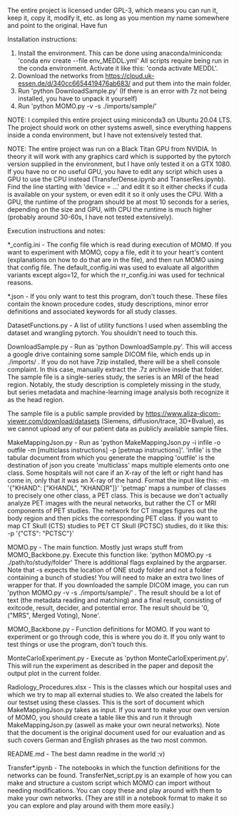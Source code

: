 The entire project is licensed under GPL-3, which means you can run it, keep it, copy it, modify it, etc. as long as you
mention my name somewhere and point to the original. Have fun

Installation instructions:

1) Install the environment. This can be done using anaconda/miniconda: 'conda env create --file env_MEDDL.yml'
 All scripts require being run in the conda environment. Activate it like this: 'conda activate MEDDL'.
2) Download the networks from https://cloud.uk-essen.de/d/340cc6654419476ab683/ and put them into the main folder.
3) Run 'python DownloadSample.py' (If there is an error with 7z not being installed, you have to unpack it yourself)
4) Run 'python MOMO.py -v -s ./imports/sample/'

NOTE: I compiled this entire project using miniconda3 on Ubuntu 20.04 LTS. The project should work on other
 systems aswell, since everything happens inside a conda environment, but I have not extensively tested that.
 
NOTE: The entire project was run on a Black Titan GPU from NVIDIA. In theory it will work with any graphics
 card which is supported by the pytorch version supplied in the environment, but I have only tested it on
 a GTX 1080. If you have no or no useful GPU, you have to edit any script which uses a GPU to use the CPU
 instead (TransferDense.ipynb and TranserRes.ipynb). Find the line starting with 'device = ...' and edit
 it so it either checks if cuda is available on your system, or even edit it so it only uses the CPU.
 With a GPU, the runtime of the program should be at most 10 seconds for a series, depending on the size
 and GPU, with CPU the runtime is much higher (probably around 30-60s, I have not tested extensively).

Execution instructions and notes:

*_config.ini - The config file which is read during execution of MOMO. If you want to experiment with
 MOMO, copy a file, edit it to your heart's content (explanations on how to do that are in the file), and
 then run MOMO using that config file. The default_config.ini was used to evaluate all algorithm variants
 except algo=12, for which the rr_config.ini was used for technical reasons. 

*.json - If you only want to test this program, don't touch these. These files contain the known procedure
 codes, study descriptions, minor error definitions and associated keywords for all study classes.

DatasetFunctions.py - A list of utility functions I used when assembling the dataset and wrangling pytorch.
 You shouldn't need to touch this.
 
DownloadSample.py - Run as 'python DownloadSample.py'. This will access a google drive containing some
 sample DICOM file, which ends up in ./imports/ .
 If you do not have 7zip installed, there will be a shell console complaint. In this case, manually
 extract the .7z archive inside that folder.
 The sample file is a single-series study, the series is an MRI of the head region. Notably, the study
 description is completely missing in the study, but series metadata and machine-learning image analysis
 both recognize it as the head region.
 
 The sample file is a public sample provided by https://www.aliza-dicom-viewer.com/download/datasets
 (Siemens, diffusion/trace, 3D+Bvalue), as we cannot upload any of our patient data as publicly available
 sample files.
 
MakeMappingJson.py - Run as 'python MakeMappingJson.py -i infile -o outfile -m [multiclass instructions] -p [petmap instructions]'.
 'infile' is the tabular document from which you generate the mapping
 'outfile' is the destination of json you create
 'multiclass' maps multiple elements onto one class. Some hospitals will not care if an X-ray of the left or
  right hand has come in, only that it was an X-ray of the hand. Format the input like this: -m '{"KHAND": ["KHANDL", "KHANDR"]}' 
 'petmap' maps a number of classes to precisely one other class, a PET class. This is because we don't actually
  analyze PET images with the neural networks, but rather the CT or MRI components of PET studies. The network
  for CT images figures out the body region and then picks the corresponding PET class. If you want to map
  CT Skull (CTS) studies to PET CT Skull (PCTSC) studies, do it like this: -p '{"CTS": "PCTSC"}'
  
MOMO.py - The main function. Mostly just wraps stuff from MOMO_Backbone.py. Execute this function like:
 'python MOMO.py -s ./path/to/study/folder'
 There is additional flags explained by the argparser. Note that -s expects the location of ONE study folder
 and not a folder containing a bunch of studies! You will need to make an extra two lines of wrapper for that.
 If you downloaded the sample DICOM image, you can run 'python MOMO.py -v -s ./imports/sample/' .
 The result should be a lot of text (the metadata reading and matching) and a final result, consisting of
 exitcode, result, decider, and potential error. The result should be '0, ("MRS", Merged Voting), None'.

MOMO_Backbone.py - Function definitions for MOMO. If you want to experiment or go through code, this is
 where you do it. If you only want to test things or use the program, don't touch this.
 
MonteCarloExperiment.py - Execute as 'python MonteCarloExperiment.py'. This will run the experiment as
 described in the paper and deposit the output plot in the current folder.
 
Radiology_Procedures.xlsx - This is the classes which our hospital uses and which we try to map all external
 studies to. We also created the labels for our testset using these classes. This is the sort of document which
 MakeMappingJson.py takes as input. If you want to make your own version of MOMO, you should create a table
 like this and run it through MakeMappingJson.py (aswell as make your own neural networks). Note that the
 document is the original document used for our evaluation and as such covers German and English phrases as
 the two most common.
 
README.md - The best damn readme in the world :v)

Transfer*.ipynb - The notebooks in which the function definitions for the networks can be found. TransferNet_script.py
 is an example of how you can make and structure a custom script which MOMO can import without needing modifications.
 You can copy these and play around with them to make your own networks.
 (They are still in a notebook format to make it so you can explore and play around with them more easily.)
